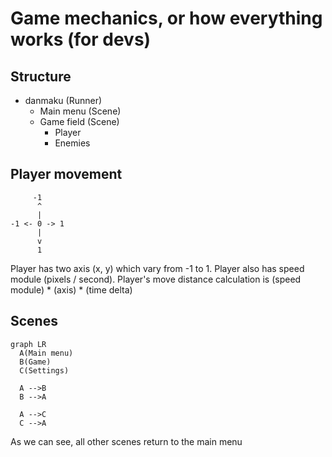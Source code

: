 # Game mechanics, or how everything works (for devs)

## Structure

- danmaku (Runner)
  - Main menu (Scene)
  - Game field (Scene)
    - Player
    - Enemies


## Player movement
```
     -1
      ^
      |
-1 <- 0 -> 1
      |
      v
      1
```
Player has two axis (x, y) which vary from -1 to 1.
Player also has speed module (pixels / second).
Player's move distance calculation is (speed module) * (axis) * (time delta)


## Scenes

```mermaid
graph LR
  A(Main menu)
  B(Game)
  C(Settings)

  A -->B
  B -->A

  A -->C
  C -->A
```

As we can see, all other scenes return to the main menu
